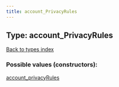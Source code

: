 ```yaml
---
title: account_PrivacyRules
---
```

## Type: account\_PrivacyRules  
[Back to types index](index.md)



### Possible values (constructors):

[account\_privacyRules](../constructors/account_privacyRules.md)  

